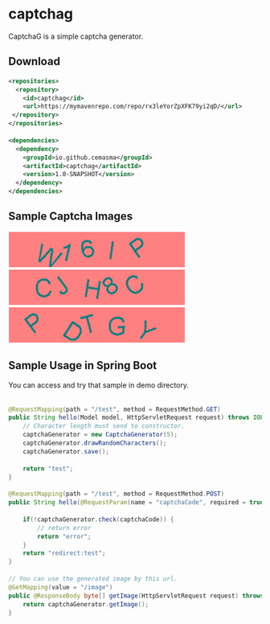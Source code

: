 # captchag
CaptchaG is a simple captcha generator.

## Download

```xml
<repositories>
  <repository>
    <id>captchag</id>
    <url>https://mymavenrepo.com/repo/rx3leYorZpXFK79yi2qD/</url>
 </repository>
</repositories>
  
<dependencies>
  <dependency>
    <groupId>io.github.cemasma</groupId>
    <artifactId>captchag</artifactId>
    <version>1.0-SNAPSHOT</version>
  </dependency>
</dependencies>
```


## Sample Captcha Images

<p>
  <img src="demo/sample1.png" width="352" height="72"/>
  <img src="demo/sample2.png" width="352" height="72"/>
	<img src="demo/sample3.png" width="352" height="72"/>
</p>


## Sample Usage in Spring Boot
You can access and try that sample in demo directory.
```java
	
@RequestMapping(path = "/test", method = RequestMethod.GET)
public String hello(Model model, HttpServletRequest request) throws IOException {
	// Character length must send to constructor.
	captchaGenerator = new CaptchaGenerator(5);
	captchaGenerator.drawRandomCharacters();
	captchaGenerator.save();

	return "test";
}

@RequestMapping(path = "/test", method = RequestMethod.POST)
public String hello(@RequestParam(name = "captchaCode", required = true) String captchaCode) {

	if(!captchaGenerator.check(captchaCode)) {
		// return error
		return "error";
	}
	return "redirect:test";
}
  
// You can use the generated image by this url.
@GetMapping(value = "/image")
public @ResponseBody byte[] getImage(HttpServletRequest request) throws IOException {
	return captchaGenerator.getImage();
}

```
